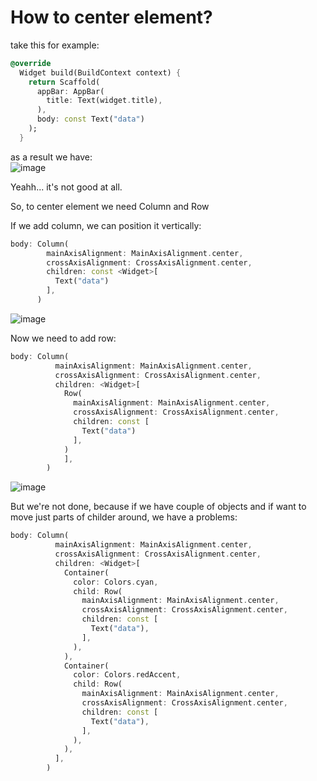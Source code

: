# How to center element?


take this for example:  

```dart
@override
  Widget build(BuildContext context) {
    return Scaffold(
      appBar: AppBar(
        title: Text(widget.title),
      ),
      body: const Text("data")
    );
  }
```
as a result we have:  
![image](https://user-images.githubusercontent.com/63263301/216997729-321f509c-3425-44ee-a2b6-b96d5616d082.png)

Yeahh... it's not good at all.  

So, to center element we need Column and Row  

If we add column, we can position it vertically:  

```dart
body: Column(
        mainAxisAlignment: MainAxisAlignment.center,
        crossAxisAlignment: CrossAxisAlignment.center,
        children: const <Widget>[
          Text("data")
        ],
      )
```

![image](https://user-images.githubusercontent.com/63263301/216998518-87e82625-de9b-44e3-a0f7-afe89d5866af.png)

Now we need to add row:  

```dart
body: Column(
          mainAxisAlignment: MainAxisAlignment.center,
          crossAxisAlignment: CrossAxisAlignment.center,
          children: <Widget>[
            Row(
              mainAxisAlignment: MainAxisAlignment.center,
              crossAxisAlignment: CrossAxisAlignment.center,
              children: const [
                Text("data")
              ],
            )
            ],
        )
```

![image](https://user-images.githubusercontent.com/63263301/216999277-b167b406-82b5-4cd2-a29d-e3ccb2d8de4a.png)

But we're not done, because if we have couple of objects and if want to move just parts of childer around, we have a problems:

```dart
body: Column(
          mainAxisAlignment: MainAxisAlignment.center,
          crossAxisAlignment: CrossAxisAlignment.center,
          children: <Widget>[
            Container(
              color: Colors.cyan,
              child: Row(
                mainAxisAlignment: MainAxisAlignment.center,
                crossAxisAlignment: CrossAxisAlignment.center,
                children: const [
                  Text("data"),
                ],
              ),
            ),
            Container(
              color: Colors.redAccent,
              child: Row(
                mainAxisAlignment: MainAxisAlignment.center,
                crossAxisAlignment: CrossAxisAlignment.center,
                children: const [
                  Text("data"),
                ],
              ),
            ),
          ],
        )
```
